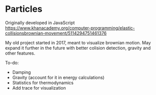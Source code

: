 # Particles

Originally developed in JavaScript
https://www.khanacademy.org/computer-programming/elastic-collisionsbrownian-movement/5114294751461376

My old project started in 2017, meant to visualize brownian motion. May expand it further in the future with better colision detection, gravity and other features.

To-do:
* Damping
* Gravity (account for it in energy calculations)
* Statistics for thermodynamics
* Add trace for visualization